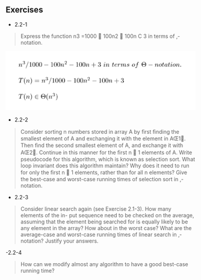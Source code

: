## Exercises

- 2.2-1

> Express the function n3 =1000  100n2  100n C 3 in terms of ‚-notation.

<img src="https://github.com/regalk13/CLRS/blob/main/C02-Getting-Started/2-2-2_IMAGE.png" />

- 2.2-2

> Consider sorting n numbers stored in array A by ﬁrst ﬁnding the smallest element
of A and exchanging it with the element in AŒ1. Then ﬁnd the second smallest
element of A, and exchange it with AŒ2. Continue in this manner for the ﬁrst n  1
elements of A. Write pseudocode for this algorithm, which is known as selection
sort. What loop invariant does this algorithm maintain? Why does it need to run
for only the ﬁrst n  1 elements, rather than for all n elements? Give the best-case
and worst-case running times of selection sort in ‚-notation.

- 2.2-3

> Consider linear search again (see Exercise 2.1-3). How many elements of the in-
put sequence need to be checked on the average, assuming that the element being
searched for is equally likely to be any element in the array? How about in the
worst case? What are the average-case and worst-case running times of linear
search in ‚-notation? Justify your answers.

-2.2-4

> How can we modify almost any algorithm to have a good best-case running time?
